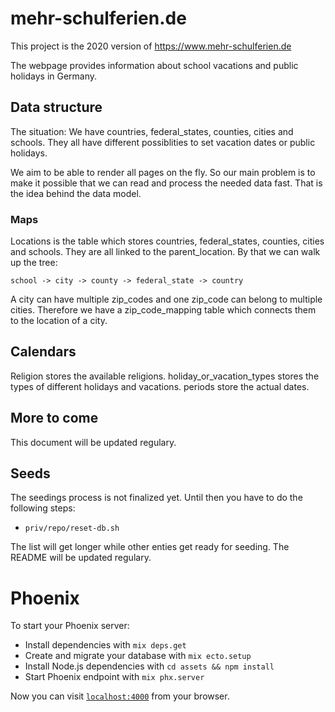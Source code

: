 # mehr-schulferien.de

This project is the 2020 version of https://www.mehr-schulferien.de

The webpage provides information about school vacations and public holidays 
in Germany.

## Data structure

The situation: We have countries, federal_states, counties, cities and schools. 
They all have different possiblities to set vacation dates or public holidays. 

We aim to be able to render all pages on the fly. So our main problem is to make 
it possible that we can read and process the needed data fast. 
That is the idea behind the data model. 

### Maps

Locations is the table which stores countries, federal_states, counties, cities 
and schools. They are all linked to the parent_location. By that we can walk up 
the tree:

    school -> city -> county -> federal_state -> country

A city can have multiple zip_codes and one zip_code can belong to multiple cities. 
Therefore we have a zip_code_mapping table which connects them to the location 
of a city.

## Calendars

Religion stores the available religions. holiday_or_vacation_types stores the 
types of different holidays and vacations. periods store the actual dates.

## More to come

This document will be updated regulary. 

## Seeds

The seedings process is not finalized yet. Until then you have to do the following steps:

- `priv/repo/reset-db.sh`

The list will get longer while other enties get ready for seeding. The README will be updated regulary.

# Phoenix

To start your Phoenix server:

  * Install dependencies with `mix deps.get`
  * Create and migrate your database with `mix ecto.setup`
  * Install Node.js dependencies with `cd assets && npm install`
  * Start Phoenix endpoint with `mix phx.server`

Now you can visit [`localhost:4000`](http://localhost:4000) from your browser.
